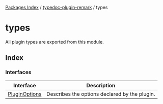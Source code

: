[Packages Index](../../README.md) / [typedoc-plugin-remark](../README.md) / types

# types

All plugin types are exported from this module.

## Index

### Interfaces

| Interface                                    | Description                                   |
| -------------------------------------------- | --------------------------------------------- |
| [PluginOptions](interfaces/PluginOptions.md) | Describes the options declared by the plugin. |
